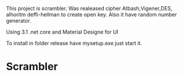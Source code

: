 This project is scrambler. Was realeased cipher Atbash,Vigener,DES, alhoritm deffi-hellman to create open key.
Also it have random number generator.

Using 3.1 .net core and Material Designe for UI

To install in folder release have mysetup.exe just start it.

# Scrambler
